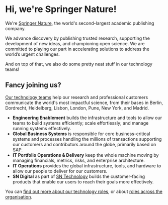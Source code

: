 # Hi, we're Springer Nature!

We're [Springer Nature](https://www.springernature.com/gp), the world's second-largest academic publishing company.

We advance discovery by publishing trusted research, supporting the development of new ideas, and championing open science. We are committed to playing our part in accelerating solutions to address the world’s urgent challenges.

And on top of that, we also do some pretty neat stuff in our technology teams!

## Fancy joining us?

[Our technology teams](https://group.springernature.com/gp/group/careers/technology) help our research and professional customers communicate the world's most impactful science, from their bases in Berlin, Dordrecht, Heidelberg, Lisbon, London, Pune, New York, and Madrid.

* **Engineering Enablement** builds the infrastructure and tools to allow our teams to build systems efficiently; scale effortlessly; and manage running systems effectively.
* **Global Business Systems** is responsible for core business-critical systems and processes handling the millions of transactions supporting our customers and contributors around the globe, primarily based on SAP.
* **IT Portfolio Operations & Delivery** keep the whole machine moving by managing financials, metrics, risks, and enterprise architecture.
* **IT Operations** provides the global infrastructure, tools, and hardware to allow our people to deliver for our customers.
* **SN Digital** as part of [SN Technology](https://group.springernature.com/gp/group/careers/technology) builds the customer-facing products that enable our users to reach their goals more effectively.

You can [find out more about our technology roles](https://group.springernature.com/gp/group/careers/technology), or about [roles across the organisation](https://careers.springernature.com).
